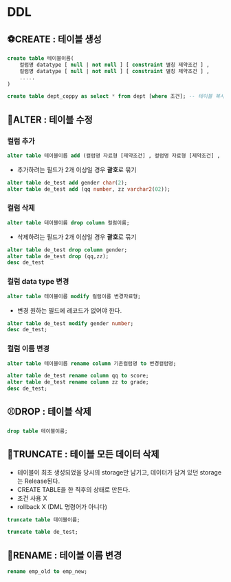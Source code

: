 
# DDL

## ⚽CREATE : 테이블 생성
```sql
create table 테이블이름(
	컬럼명 datatype [ null | not null ] [ constraint 별칭 제약조건 ] ,
	컬럼명 datatype [ null | not null ] [ constraint 별칭 제약조건 ] ,
	.....
)
```

```sql
create table dept_coppy as select * from dept [where 조건]; -- 테이블 복사하여 생성하기
```

## 🏈ALTER : 테이블 수정

### 컬럼 추가
```sql
alter table 테이블이름 add (컬럼명 자료형 [제약조건] , 컬럼명 자료형 [제약조건] , ....);
```
- 추가하려는 필드가 2개 이상일 경우 **괄호**로 묶기
```sql
alter table de_test add gender char(2);
alter table de_test add (qq number, zz varchar2(02)); 
```
### 컬럼 삭제
```sql
alter table 테이블이름 drop column 컬럼이름;
```
- 삭제하려는 필드가 2개 이상일 경우 **괄호**로 묶기
```sql
alter table de_test drop column gender;
alter table de_test drop (qq,zz);
desc de_test
```

### 컬럼 data type 변경
```sql
alter table 테이블이름 modify 컬럼이름 변경자료형;
```
- 변경 원하는 필드에 레코드가 없어야 한다.
 ```sql
alter table de_test modify gender number; 
desc de_test;
```

### 컬럼 이름 변경
```sql
alter table 테이블이름 rename column 기존컬럼명 to 변경컬럼명;
```
```sql
alter table de_test rename column qq to score;
alter table de_test rename column zz to grade;
desc de_test;
```

## ⚾DROP : 테이블 삭제
```sql
drop table 테이블이름;
```

## 🎱TRUNCATE : 테이블 모든 데이터 삭제
- 테이블이 최초 생성되었을 당시의 storage만 남기고, 데이터가 담겨 있던 storage는 Release된다. 
- CREATE TABLE을 한 직후의 상태로 만든다.
- 조건 사용 X
- rollback X (DML 명령어가 아니다)
```sql
truncate table 테이블이름;
```
```sql
truncate table de_test; 
```

## 🏀RENAME : 테이블 이름 변경
```sql
rename emp_old to emp_new;
```